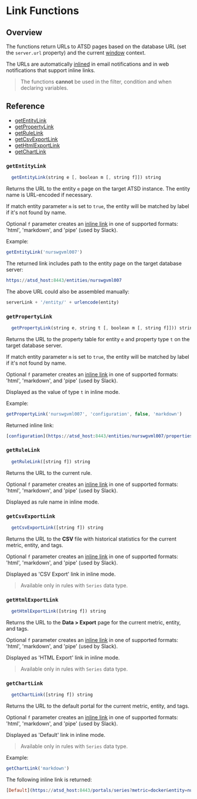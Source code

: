 # Link Functions

## Overview

The functions return URLs to ATSD pages based on the database URL (set the `server.url` property) and the current [window](window.md) context.

The URLs are automatically [inlined](#inline-links) in email notifications and in web notifications that support inline links.

> The functions **cannot** be used in the filter, condition and when declaring variables.

## Reference

* [getEntityLink](#getentitylink)
* [getPropertyLink](#getpropertylink)
* [getRuleLink](#getrulelink)
* [getCsvExportLink](#getcsvexportlink)
* [getHtmlExportLink](#gethtmlexportlink)
* [getChartLink](#getchartlink)

### `getEntityLink`

```javascript
  getEntityLink(string e [, boolean m [, string f]]) string
```

Returns the URL to the entity `e` page on the target ATSD instance. The entity name is URL-encoded if necessary.

If match entity parameter `m` is set to `true`, the entity will be matched by label if it's not found by name.

Optional `f` parameter creates an [inline link](https://github.com/axibase/atsd/blob/master/rule-engine/links.md#inline-links) in one of supported formats: 'html', 'markdown', and 'pipe' (used by Slack).

Example:

```javascript
getEntityLink('nurswgvml007')
```

The returned link includes path to the entity page on the target database server:

```elm
https://atsd_host:8443/entities/nurswgvml007
```

The above URL could also be assembled manually:

```javascript
serverLink + '/entity/' + urlencode(entity)
```

### `getPropertyLink`

```javascript
  getPropertyLink(string e, string t [, boolean m [, string f]])) string
```

Returns the URL to the property table for entity `e` and property type `t` on the target database server.

If match entity parameter `m` is set to `true`, the entity will be matched by label if it's not found by name.

Optional `f` parameter creates an [inline link](https://github.com/axibase/atsd/blob/master/rule-engine/links.md#inline-links) in one of supported formats: 'html', 'markdown', and 'pipe' (used by Slack).

Displayed as the value of type `t` in inline mode.

Example:

```javascript
getPropertyLink('nurswgvml007', 'configuration', false, 'markdown')
```

Returned inline link:

```elm
[configuration](https://atsd_host:8443/entities/nurswgvml007/properties?type=configuration)
```

### `getRuleLink`

```javascript
  getRuleLink([string f]) string
```

Returns the URL to the current rule.

Optional `f` parameter creates an [inline link](https://github.com/axibase/atsd/blob/master/rule-engine/links.md#inline-links) in one of supported formats: 'html', 'markdown', and 'pipe' (used by Slack).

Displayed as rule name in inline mode.

### `getCsvExportLink`

```javascript
  getCsvExportLink([string f]) string
```

Returns the URL to the **CSV** file with historical statistics for the current metric, entity, and tags.

Optional `f` parameter creates an [inline link](https://github.com/axibase/atsd/blob/master/rule-engine/links.md#inline-links) in one of supported formats: 'html', 'markdown', and 'pipe' (used by Slack).

Displayed as 'CSV Export' link in inline mode.

> Available only in rules with `Series` data type.

### `getHtmlExportLink`

```javascript
  getHtmlExportLink([string f]) string
```

Returns the URL to the **Data > Export** page for the current metric, entity, and tags.

Optional `f` parameter creates an [inline link](https://github.com/axibase/atsd/blob/master/rule-engine/links.md#inline-links) in one of supported formats: 'html', 'markdown', and 'pipe' (used by Slack).

Displayed as 'HTML Export' link in inline mode.

> Available only in rules with `Series` data type.

### `getChartLink`

```javascript
  getChartLink([string f]) string
```

Returns the URL to the default portal for the current metric, entity, and tags.

Optional `f` parameter creates an [inline link](https://github.com/axibase/atsd/blob/master/rule-engine/links.md#inline-links) in one of supported formats: 'html', 'markdown', and 'pipe' (used by Slack).

Displayed as 'Default' link in inline mode.

> Available only in rules with `Series` data type.

Example:

```javascript
getChartLink('markdown')
```
The following inline link is returned:

```elm
[Default](https://atsd_host:8443/portals/series?metric=docker&entity=nurswgvml007...)
```
